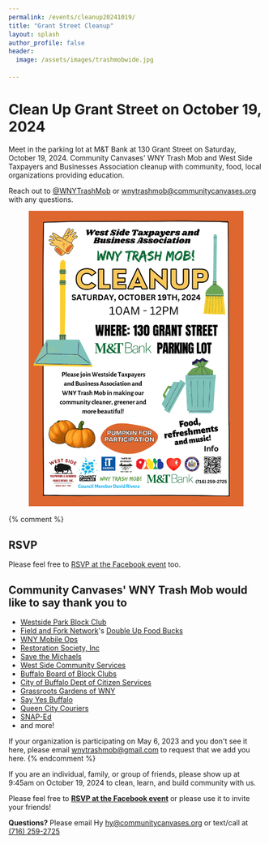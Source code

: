 ```yaml
---
permalink: /events/cleanup20241019/
title: "Grant Street Cleanup"
layout: splash
author_profile: false
header:
  image: /assets/images/trashmobwide.jpg

---
```


# Clean Up Grant Street on October 19, 2024


Meet in the parking lot at M&T Bank at 130 Grant Street on Saturday, October 19, 2024. Community Canvases' WNY Trash Mob and West Side Taxpayers and Businesses Association cleanup with community, food, local organizations providing education.

Reach out to [@WNYTrashMob](https://www.instagram.com/wnytrashmob/) or [wnytrashmob@communitycanvases.org](mailto:wnytrashmob@communitycanvases.org) with any questions.

<figure style="max-width: 900x" class="align-center">
  <img src="/assets/images/events/cleanup20241019_flyer.png" alt="Cleanup Poster">
</figure> 

{% comment %}
## RSVP

Please feel free to [RSVP at the Facebook event](https://www.facebook.com/events/5971316449645895) too.

## Community Canvases' WNY Trash Mob would like to say thank you to

- [Westside Park Block Club](https://www.facebook.com/groups/1728245870767705)
- [Field and Fork Network](https://www.fieldandforknetwork.com)'s
  [Double Up Food Bucks](https://doubleupnys.com)
- [WNY Mobile Ops](https://www.wnymobileops.com)
- [Restoration Society, Inc](https://rsiwny.org)
- [Save the Michaels](https://savethemichaels.org)
- [West Side Community Services](http://wscsbuffalo.org/)
- [Buffalo Board of Block Clubs](
  https://www.buffalony.gov/734/Buffalo-Board-of-Block-Clubs)
- [City of Buffalo Dept of Citizen Services](
  https://www.buffalony.gov/1218/Division-of-Citizen-Services)
- [Grassroots Gardens of WNY](https://www.grassrootsgardens.org)
- [Say Yes Buffalo](https://sayyesbuffalo.org)
- [Queen City Couriers](https://www.qccouriers.com)
- [SNAP-Ed](https://snaped.fns.usda.gov)
- and more!

If your organization is participating on May 6, 2023 and you don't see it here,
please email [wnytrashmob@gmail.com](mailto:wnytrashmob@gmail.com) to request
that we add you here.
{% endcomment %}

If you are an individual, family, or group of friends, please show up at
9:45am on October 19, 2024 to clean, learn, and build community with us.


Please feel free to **[RSVP at the Facebook event](https://www.facebook.com/events/533982422703570)** or please use it to invite your friends!

**Questions?** Please email Hy [hy@communitycanvases.org](mailto:hy@communitycanvases.org)
or text/call at [(716) 259-2725](tel:7162592725)
